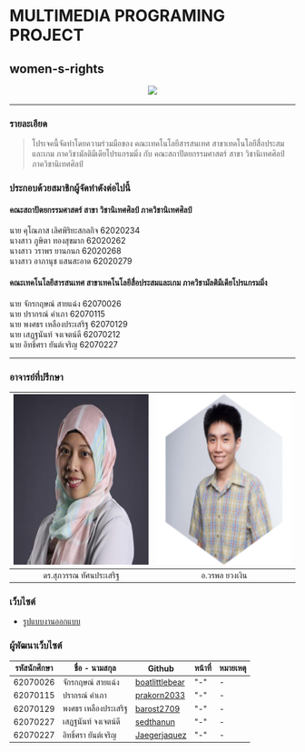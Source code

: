 # MULTIMEDIA PROGRAMING PROJECT
## women-s-rights

<p align="center">
  <img src="https://d3i6fh83elv35t.cloudfront.net/newshour/app/uploads/2014/03/We_Can_Do_It.jpg" />
</p>

<hr>

### รายละเอียด

> โปรเจคนี้จัดทำโดยความร่วมมือของ คณะเทคโนโลยีสารสนเทศ สาขาเทคโนโลยีสื่อประสมและเกม ภาควิชามัลติมีเดียโปรแกรมมิ่ง  กับ คณะสถาปัตยกรรมศาสตร์ สาขา วิชานิเทศศิลป์ ภาควิชานิเทศศิลป์ 

### ประกอบด้วยสมาชิกผู้จัดทำดังต่อไปนี้

#### คณะสถาปัตยกรรมศาสตร์ สาขา วิชานิเทศศิลป์ ภาควิชานิเทศศิลป์ 

นาย คุโณภาส เลิศพิริยะสกลกิจ 62020234<br />
นางสาว ภูษิตา ทองสุขมาก 62020262<br />
นางสาว วราพร ยานกนก 62020268<br />
นางสาว อาภานุช แสนสะอาด 62020279 <br />

#### คณะเทคโนโลยีสารสนเทศ สาขาเทคโนโลยีสื่อประสมและเกม ภาควิชามัลติมีเดียโปรแกรมมิ่ง

นาย จักรกฤษณ์ สายแฉ่ง 62070026<br />
นาย ปรากรณ์ คำเภา  62070115 <br />
นาย พงศธร เหลืองประเสริฐ 62070129<br />
นาย เสฏฐนันท์ จงเจตน์ดี 62070212<br />
นาย อิทธิ์ศรา ยันต์เจริญ 62070227<br />

<hr>

### อาจารย์ที่ปรึกษา
| <img src="static\advisor\Supawan-300x300.jpg" width="300px" height="300px"> | <img src="static\advisor\105-200x200.png" width="300px" height="300px"> |
|:-:|:-:|
|ดร.สุภวรรณ ทัศนประเสริฐ|อ.วรพล ยวงเงิน|

### เว็บไซต์
- [รูปแบบงานออกแบบ](https://www.figma.com/file/n6gik7NgskzGfkl0neGpxa/Web-week-3-workshop?node-id=0%3A1)

### ผู้พัฒนาเว็บไซต์
|รหัสนักศึกษา| ชื่อ - นามสกุล | Github | หน้าที่ | หมายเหตุ |
|--|--|--|--|--|
| 62070026 | จักรกฤษณ์ สายแฉ่ง | [boatlittlebear](https://github.com/boatlittlebear) | "-" | - |
| 62070115 | ปรากรณ์ คำเภา | [prakorn2033](https://github.com/Prakorn2033) | "-" | - |
| 62070129 | พงศธร เหลืองประเสริฐ |[barost2709](https://github.com/barost2709) | "-" | - |
| 62070227 | เสฏฐนันท์ จงเจตน์ดี | [sedthanun](https://github.com/sedthanun) | "-" | - |
| 62070227 | อิทธิ์ศรา ยันต์เจริญ | [Jaegerjaquez](https://github.com/imlanzelotx) | "-" | - |



